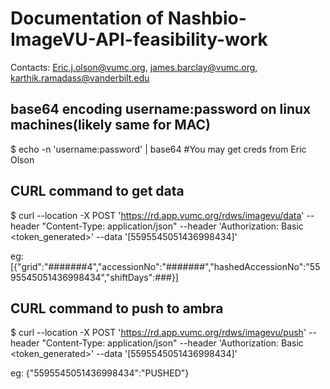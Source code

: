 # Documentation of Nashbio-ImageVU-API-feasibility-work 

Contacts: Eric.j.olson@vumc.org, james.barclay@vumc.org, karthik.ramadass@vanderbilt.edu

## base64 encoding username:password on linux machines(likely same for MAC)

$ echo -n 'username:password' | base64  #You may get creds from Eric Olson


## CURL command to get data

$ curl --location -X POST 'https://rd.app.vumc.org/rdws/imagevu/data' --header "Content-Type: application/json" --header 'Authorization: Basic <token_generated>' --data '[5595545051436998434]'

eg: [{"grid":"#######4","accessionNo":"#######","hashedAccessionNo":"5595545051436998434","shiftDays":###}]

## CURL command to push to ambra

$ curl --location -X POST 'https://rd.app.vumc.org/rdws/imagevu/push' --header "Content-Type: application/json" --header 'Authorization: Basic <token_generated>' --data '[5595545051436998434]'

eg: {"5595545051436998434":"PUSHED"}



